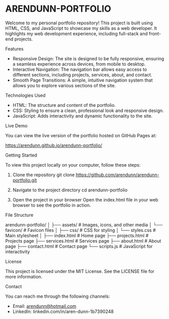 # ARENDUNN-PORTFOLIO

Welcome to my personal portfolio repository! This project is built using HTML, CSS, and JavaScript to showcase my skills as a web developer. It highlights my web development experience, including full-stack and front-end projects.

Features

- Responsive Design: The site is designed to be fully responsive, ensuring a seamless experience across devices, from mobile to desktop.
- Interactive Navigation: The navigation bar allows easy access to different sections, including projects, services, about, and contact.
- Smooth Page Transitions: A simple, intuitive navigation system that allows you to explore various sections of the site.

Technologies Used

- HTML: The structure and content of the portfolio.
- CSS: Styling to ensure a clean, professional look and responsive design.
- JavaScript: Adds interactivity and dynamic functionality to the site.

Live Demo

You can view the live version of the portfolio hosted on GitHub Pages at:

https://arendunn.github.io/arendunn-portfolio/

Getting Started

To view this project locally on your computer, follow these steps:

1. Clone the repository
git clone https://github.com/arendunn/arendunn-portfolio.git

2. Navigate to the project directory
cd arendunn-portfolio

3. Open the project in your browser
Open the index.html file in your web browser to see the portfolio in action.

File Structure

arendunn-portfolio/
│
├── assets/                # Images, icons, and other media
│   └── favicon/           # Favicon files
│
├── css/                   # CSS for styling
│   └── styles.css         # Main stylesheet
│
├── index.html             # Home page
├── projects.html          # Projects page
├── services.html          # Services page
├── about.html             # About page
├── contact.html           # Contact page
└── scripts.js             # JavaScript for interactivity

License

This project is licensed under the MIT License. See the LICENSE file for more information.

Contact

You can reach me through the following channels:

- Email: arendunn@hotmail.com
- LinkedIn: linkedin.com/in/aren-dunn-1b7390248
